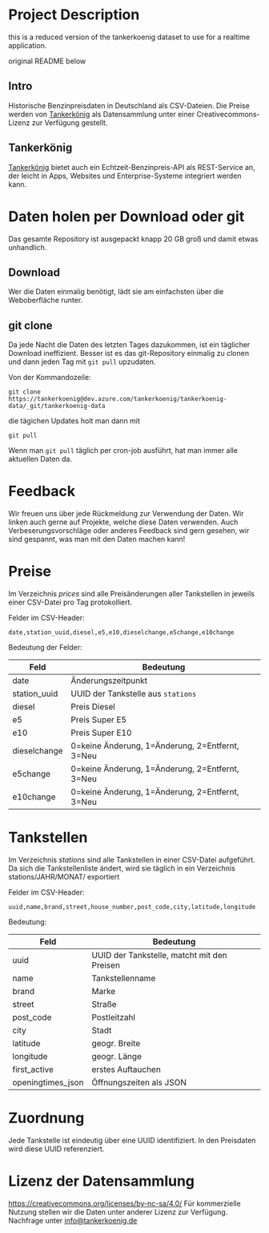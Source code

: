 # Project Description

this is a reduced version of the tankerkoenig dataset to use for a realtime application.

original README below


## Intro
Historische Benzinpreisdaten in Deutschland als CSV-Dateien.
Die Preise werden von [Tankerkönig](<https://www.tankerkoenig.de>) als Datensammlung unter einer Creativecommons-Lizenz zur Verfügung gestellt.
## Tankerkönig
[Tankerkönig](<https://www.tankerkoenig.de>) bietet auch ein Echtzeit-Benzinpreis-API als REST-Service an, der leicht in Apps, Websites und Enterprise-Systeme integriert werden kann.

# Daten holen per Download oder git
Das gesamte Repository ist ausgepackt knapp 20 GB groß und damit etwas unhandlich. 
## Download
Wer die Daten einmalig benötigt, lädt sie am einfachsten über die Weboberfläche runter.
## git clone
Da jede Nacht die Daten des letzten Tages dazukommen, ist ein täglicher Download ineffizient. Besser ist es das git-Repository einmalig zu clonen und dann jeden Tag mit `git pull` upzudaten.

Von der Kommandozeile:

`git clone https://tankerkoenig@dev.azure.com/tankerkoenig/tankerkoenig-data/_git/tankerkoenig-data`

die tägichen Updates holt man dann mit

`git pull`

Wenn man `git pull` täglich per cron-job ausführt, hat man immer alle aktuellen Daten da.

# Feedback
Wir freuen uns über jede Rückmeldung zur Verwendung der Daten. Wir linken auch gerne auf Projekte, welche diese Daten verwenden. Auch Verbeserungsvorschläge oder anderes Feedback sind gern gesehen, wir sind gespannt, was man mit den Daten machen kann!

# Preise
Im Verzeichnis _prices_ sind alle Preisänderungen aller Tankstellen in jeweils einer CSV-Datei pro Tag protokolliert.

Felder im CSV-Header:

`date,station_uuid,diesel,e5,e10,dieselchange,e5change,e10change`

Bedeutung der Felder:

|Feld        |Bedeutung                                      |
|------------|-----------------------------------------------|
|date        |Änderungszeitpunkt                             |
|station_uuid|UUID der Tankstelle aus `stations`             |
|diesel      |Preis Diesel                                   |
|e5          |Preis Super E5                                 |
|e10         |Preis Super E10                                |
|dieselchange|0=keine Änderung, 1=Änderung, 2=Entfernt, 3=Neu|
|e5change    |0=keine Änderung, 1=Änderung, 2=Entfernt, 3=Neu|
|e10change   |0=keine Änderung, 1=Änderung, 2=Entfernt, 3=Neu|


# Tankstellen
Im Verzeichnis _stations_ sind alle Tankstellen in einer CSV-Datei aufgeführt. 
Da sich die Tankstellenliste ändert, wird sie täglich in ein Verzeichnis stations/JAHR/MONAT/ exportiert

Felder im CSV-Header:

`uuid,name,brand,street,house_number,post_code,city,latitude,longitude`

Bedeutung:

|Feld             |Bedeutung                                      |
|-----------------|-----------------------------------------------|
|uuid             |UUID der Tankstelle, matcht mit den Preisen    |
|name             |Tankstellenname                                |
|brand            |Marke                                          |
|street           |Straße                                         |
|post_code        |Postleitzahl                                   |
|city             |Stadt                                          |
|latitude         |geogr. Breite                                  |
|longitude        |geogr. Länge                                   |
|first_active     |erstes Auftauchen                              |
|openingtimes_json|Öffnungszeiten als JSON                        |

# Zuordnung
Jede Tankstelle ist eindeutig über eine UUID identifiziert. In den Preisdaten wird diese UUID referenziert.

# Lizenz der Datensammlung
<https://creativecommons.org/licenses/by-nc-sa/4.0/>
Für kommerzielle Nutzung stellen wir die Daten unter anderer Lizenz zur Verfügung. Nachfrage unter <info@tankerkoenig.de>
